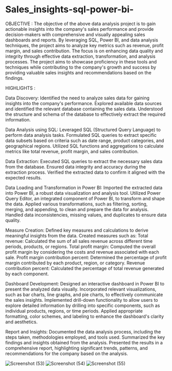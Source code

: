 # Sales_insights-sql-power-bi-
OBJECTIVE :
The objective of the above data analysis project is to gain actionable insights into the company's sales performance and provide decision-makers with
comprehensive and visually appealing sales dashboards and reports. By leveraging SQL, Power BI, and data analysis techniques, the project aims to analyze 
key metrics such as revenue, profit margin, and sales contribution. The focus is on enhancing data quality and integrity through effective data extraction,
transformation, and analysis processes. The project aims to showcase proficiency in these tools and techniques while contributing to the company's growth and 
success by providing valuable sales insights and recommendations based on the findings.


HIGHLIGHTS :

Data Discovery:
Identified the need to analyze sales data for gaining insights into the company's performance.
Explored available data sources and identified the relevant database containing the sales data.
Understood the structure and schema of the database to effectively extract the required information.



Data Analysis using SQL:
Leveraged SQL (Structured Query Language) to perform data analysis tasks.
Formulated SQL queries to extract specific data subsets based on criteria such as date range, product categories, and geographical regions.
Utilized SQL functions and aggregations to calculate metrics like total revenue, profit margin, and sales contribution.



Data Extraction:
Executed SQL queries to extract the necessary sales data from the database.
Ensured data integrity and accuracy during the extraction process.
Verified the extracted data to confirm it aligned with the expected results.



Data Loading and Transformation in Power BI:
Imported the extracted data into Power BI, a robust data visualization and analysis tool.
Utilized Power Query Editor, an integrated component of Power BI, to transform and shape the data.
Applied various transformations, such as filtering, sorting, merging, and appending, to clean and prepare the data for analysis.
Handled data inconsistencies, missing values, and duplicates to ensure data quality.



Measure Creation:
Defined key measures and calculations to derive meaningful insights from the data.
Created measures such as:
Total revenue: Calculated the sum of all sales revenue across different time periods, products, or regions.
Total profit margin: Computed the overall profit margin by considering the costs and revenue associated with each sale.
Profit margin contribution percent: Determined the percentage of profit margin contributed by each product, region, or category.
Revenue contribution percent: Calculated the percentage of total revenue generated by each component.



Dashboard Development:
Designed an interactive dashboard in Power BI to present the analyzed data visually.
Incorporated relevant visualizations, such as bar charts, line graphs, and pie charts, to effectively communicate the sales insights.
Implemented drill-down functionality to allow users to explore detailed information by drilling into specific components, such as individual products, regions, or time periods.
Applied appropriate formatting, color schemes, and labeling to enhance the dashboard's clarity and aesthetics.



Report and Insights:
Documented the data analysis process, including the steps taken, methodologies employed, and tools used.
Summarized the key findings and insights obtained from the analysis.
Presented the results in a comprehensive report, highlighting significant trends, patterns, and recommendations for the company based on the analysis.

![Screenshot (53)](https://github.com/herinlagil/Sales_insights-sql-power-bi-/assets/127740424/206cd189-7d2b-427e-807d-217aa4d657a2)
![Screenshot (54)](https://github.com/herinlagil/Sales_insights-sql-power-bi-/assets/127740424/2c75eea3-fc66-43af-8379-75c0b8c55a82)
![Screenshot (55)](https://github.com/herinlagil/Sales_insights-sql-power-bi-/assets/127740424/cf9f7c5c-fb12-4a50-a44d-97ac86542dfa)


